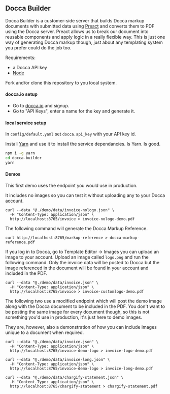 Docca Builder
-------------

Docca Builder is a customer-side server that builds Docca markup documents with submitted data using [Preact](https://preactjs.com/) and converts them to PDF using the Docca server. Preact allows us to break our document into reusable components and apply logic in a really flexible way. This is just one way of generating Docca markup though, just about any templating system you prefer could do the job too.

Requirements:

- a Docca API key
- [Node](https://nodejs.org/)

Fork and/or clone this repository to you local system.

#### docca.io setup

- Go to [docca.io](https://docca.io) and signup.
- Go to "API Keys", enter a name for the key and generate it.

#### local service setup

In `config/default.yaml` set `docca.api_key` with your API key id.

Install [Yarn](https://yarnpkg.com/) and use it to install the service dependancies. Is Yarn. Is good.
```bash
npm i -g yarn
cd docca-builder
yarn
```

#### Demos

This first demo uses the endpoint you would use in production.

It includes no images so you can test it without uploading any to your Docca
account.
```
curl --data "@./demo/data/invoice-nologo.json" \
  -H "Content-Type: application/json" \
  http://localhost:8765/invoice > invoice-nologo-demo.pdf
```

The following command will generate the Docca Markup Reference.
```
curl http://localhost:8765/markup-reference > docca-markup-reference.pdf
```

If you log in to Docca, go to Template Editor -> Images you can upload an image
to your account. Upload an image called `logo.png` and run the following command.
Only the invoice data will be posted to Docca but the image referenced in the
document will be found in your account and included in the PDF.
```
curl --data "@./demo/data/invoice.json" \
  -H "Content-Type: application/json" \
  http://localhost:8765/invoice > invoice-customlogo-demo.pdf
```

The following two use a modified endpoint which will post the demo image along
with the Docca document to be included in the PDF. You don't want to be posting
the same image for every document though, so this is not something you'd use in
production, it's just here to demo images.

They are, however, also a demonstration of how you can include images unique to
a document when required.
```
curl --data "@./demo/data/invoice.json" \
  -H "Content-Type: application/json" \
  http://localhost:8765/invoice-demo-logo > invoice-logo-demo.pdf
```
```
curl --data "@./demo/data/invoice-long.json" \
  -H "Content-Type: application/json" \
  http://localhost:8765/invoice-demo-logo > invoice-long-demo.pdf
```

```
curl --data "@./demo/data/chargify-statement.json" \
  -H "Content-Type: application/json" \
  http://localhost:8765/chargify-statement > chargify-statement.pdf
```
